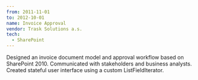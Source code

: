 ```yaml
---
from: 2011-11-01
to: 2012-10-01
name: Invoice Approval
vendor: Trask Solutions a.s.
tech:
  - SharePoint
---
```


Designed an invoice document model and approval workflow based on SharePoint 2010.
Communicated with stakeholders and business analysts. Created stateful user interface
using a custom ListFieldIterator.